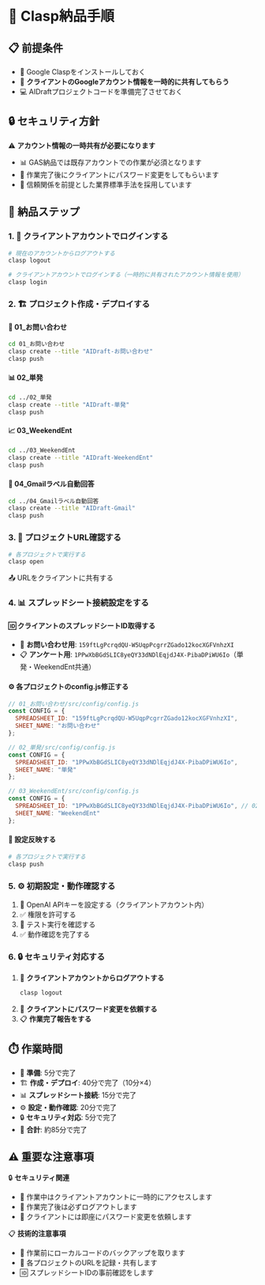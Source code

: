 # 🚀 Clasp納品手順

## 📋 前提条件
- 🔧 Google Claspをインストールしておく
- 🔑 **クライアントのGoogleアカウント情報を一時的に共有してもらう**
- 💻 AIDraftプロジェクトコードを準備完了させておく

## 🔒 セキュリティ方針
⚠️ **アカウント情報の一時共有が必要になります**
- 📊 GAS納品では既存アカウントでの作業が必須となります
- 🔐 作業完了後にクライアントにパスワード変更をしてもらいます
- 🤝 信頼関係を前提とした業界標準手法を採用しています

## 🎯 納品ステップ

### 1. 🔑 クライアントアカウントでログインする
```bash
# 現在のアカウントからログアウトする
clasp logout

# クライアントアカウントでログインする（一時的に共有されたアカウント情報を使用）
clasp login
```

### 2. 🏗️ プロジェクト作成・デプロイする

#### 📝 01_お問い合わせ
```bash
cd 01_お問い合わせ
clasp create --title "AIDraft-お問い合わせ"
clasp push
```

#### 📊 02_単発
```bash
cd ../02_単発
clasp create --title "AIDraft-単発"
clasp push
```

#### 📈 03_WeekendEnt
```bash
cd ../03_WeekendEnt
clasp create --title "AIDraft-WeekendEnt"
clasp push
```

#### 📧 04_Gmailラベル自動回答
```bash
cd ../04_Gmailラベル自動回答
clasp create --title "AIDraft-Gmail"
clasp push
```

### 3. 🔗 プロジェクトURL確認する
```bash
# 各プロジェクトで実行する
clasp open
```
📤 URLをクライアントに共有する

### 4. 📊 スプレッドシート接続設定をする

#### 🆔 クライアントのスプレッドシートID取得する
- 📝 **お問い合わせ用**: `159ftLgPcrqdQU-W5UqpPcgrrZGado12kocXGFVnhzXI`
- 📋 **アンケート用**: `1PPwXbBGdSLIC8yeQY33dNDlEqjdJ4X-PibaDPiWU6Io`（単発・WeekendEnt共通）

#### ⚙️ 各プロジェクトのconfig.js修正する
```javascript
// 01_お問い合わせ/src/config/config.js
const CONFIG = {
  SPREADSHEET_ID: "159ftLgPcrqdQU-W5UqpPcgrrZGado12kocXGFVnhzXI",
  SHEET_NAME: "お問い合わせ"
};

// 02_単発/src/config/config.js
const CONFIG = {
  SPREADSHEET_ID: "1PPwXbBGdSLIC8yeQY33dNDlEqjdJ4X-PibaDPiWU6Io",
  SHEET_NAME: "単発"
};

// 03_WeekendEnt/src/config/config.js
const CONFIG = {
  SPREADSHEET_ID: "1PPwXbBGdSLIC8yeQY33dNDlEqjdJ4X-PibaDPiWU6Io", // 02と同じ
  SHEET_NAME: "WeekendEnt"
};
```

#### 🚀 設定反映する
```bash
# 各プロジェクトで実行する
clasp push
```

### 5. ⚙️ 初期設定・動作確認する
1. 🔑 OpenAI APIキーを設定する（クライアントアカウント内）
2. ✅ 権限を許可する
3. 🧪 テスト実行を確認する
4. ✅ 動作確認を完了する

### 6. 🔒 セキュリティ対応する
1. 🚪 **クライアントアカウントからログアウトする**
   ```bash
   clasp logout
   ```
2. 🔐 **クライアントにパスワード変更を依頼する**
3. 📋 **作業完了報告をする**

## ⏱️ 作業時間
- 🔧 **準備**: 5分で完了
- 🏗️ **作成・デプロイ**: 40分で完了（10分×4）
- 📊 **スプレッドシート接続**: 15分で完了
- ⚙️ **設定・動作確認**: 20分で完了
- 🔒 **セキュリティ対応**: 5分で完了
- 🎯 **合計**: 約85分で完了

## ⚠️ 重要な注意事項

🔒 **セキュリティ関連**
- 🔑 作業中はクライアントアカウントに一時的にアクセスします
- 🚪 作業完了後は必ずログアウトします
- 🔐 クライアントには即座にパスワード変更を依頼します

📋 **技術的注意事項**
- 💾 作業前にローカルコードのバックアップを取ります
- 🔗 各プロジェクトのURLを記録・共有します
- 🆔 スプレッドシートIDの事前確認をします